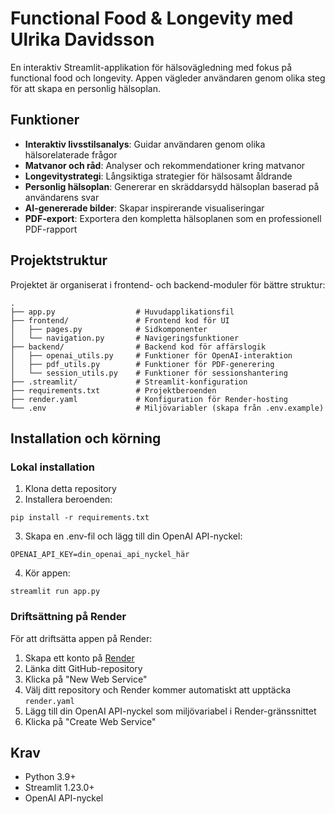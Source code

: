 # Functional Food & Longevity med Ulrika Davidsson

En interaktiv Streamlit-applikation för hälsovägledning med fokus på functional food och longevity. Appen vägleder användaren genom olika steg för att skapa en personlig hälsoplan.

## Funktioner

- **Interaktiv livsstilsanalys**: Guidar användaren genom olika hälsorelaterade frågor
- **Matvanor och råd**: Analyser och rekommendationer kring matvanor
- **Longevitystrategi**: Långsiktiga strategier för hälsosamt åldrande
- **Personlig hälsoplan**: Genererar en skräddarsydd hälsoplan baserad på användarens svar
- **AI-genererade bilder**: Skapar inspirerande visualiseringar
- **PDF-export**: Exportera den kompletta hälsoplanen som en professionell PDF-rapport

## Projektstruktur

Projektet är organiserat i frontend- och backend-moduler för bättre struktur:

```
.
├── app.py                  # Huvudapplikationsfil
├── frontend/               # Frontend kod för UI
│   ├── pages.py            # Sidkomponenter
│   └── navigation.py       # Navigeringsfunktioner
├── backend/                # Backend kod för affärslogik
│   ├── openai_utils.py     # Funktioner för OpenAI-interaktion
│   ├── pdf_utils.py        # Funktioner för PDF-generering
│   └── session_utils.py    # Funktioner för sessionshantering
├── .streamlit/             # Streamlit-konfiguration
├── requirements.txt        # Projektberoenden
├── render.yaml             # Konfiguration för Render-hosting
└── .env                    # Miljövariabler (skapa från .env.example)
```

## Installation och körning

### Lokal installation

1. Klona detta repository
2. Installera beroenden:
```
pip install -r requirements.txt
```
3. Skapa en .env-fil och lägg till din OpenAI API-nyckel:
```
OPENAI_API_KEY=din_openai_api_nyckel_här
```
4. Kör appen:
```
streamlit run app.py
```

### Driftsättning på Render

För att driftsätta appen på Render:

1. Skapa ett konto på [Render](https://render.com)
2. Länka ditt GitHub-repository
3. Klicka på "New Web Service"
4. Välj ditt repository och Render kommer automatiskt att upptäcka `render.yaml`
5. Lägg till din OpenAI API-nyckel som miljövariabel i Render-gränssnittet
6. Klicka på "Create Web Service"

## Krav

- Python 3.9+
- Streamlit 1.23.0+
- OpenAI API-nyckel 